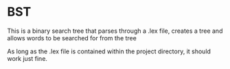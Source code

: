 # BST
This is a binary search tree that parses through a .lex file, creates a tree and allows words to be searched for from the tree

As long as the .lex file is contained within the project directory, it should work just fine.
